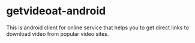 # getvideoat-android
This is android client for online service that helps you to get direct links to download video from popular video sites.
